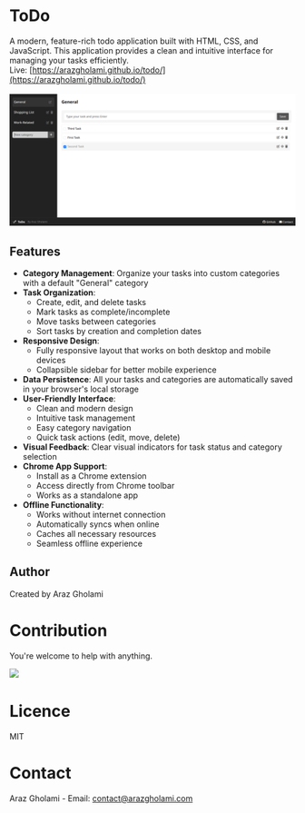 # ToDo

A modern, feature-rich todo application built with HTML, CSS, and JavaScript. This application provides a clean and intuitive interface for managing your tasks efficiently.
<br>
Live: [https://arazgholami.github.io/todo/](https://arazgholami.github.io/todo/)
<br><br>
![ToDo](screenshot.png)

## Features

- **Category Management**: Organize your tasks into custom categories with a default "General" category
- **Task Organization**: 
  - Create, edit, and delete tasks
  - Mark tasks as complete/incomplete
  - Move tasks between categories
  - Sort tasks by creation and completion dates
- **Responsive Design**: 
  - Fully responsive layout that works on both desktop and mobile devices
  - Collapsible sidebar for better mobile experience
- **Data Persistence**: All your tasks and categories are automatically saved in your browser's local storage
- **User-Friendly Interface**:
  - Clean and modern design
  - Intuitive task management
  - Easy category navigation
  - Quick task actions (edit, move, delete)
- **Visual Feedback**: Clear visual indicators for task status and category selection
- **Chrome App Support**:
  - Install as a Chrome extension
  - Access directly from Chrome toolbar
  - Works as a standalone app
- **Offline Functionality**:
  - Works without internet connection
  - Automatically syncs when online
  - Caches all necessary resources
  - Seamless offline experience

## Author

Created by Araz Gholami

# Contribution
You're welcome to help with anything.

<a href="https://buymeacoffee.com/arazgholami"><img src="https://cdn.buymeacoffee.com/buttons/v2/default-yellow.png" width="200" /></a>

# Licence
MIT

# Contact
Araz Gholami - Email: contact@arazgholami.com